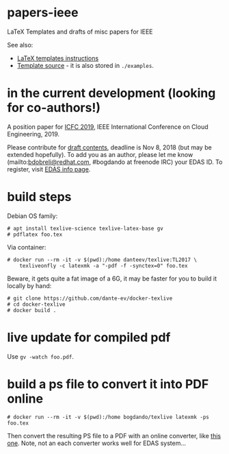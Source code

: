# papers-ieee
LaTeX Templates and drafts of misc papers for IEEE

See also:

* [LaTeX templates instructions](http://www.ctan.org/tex-archive/macros/latex/contrib/IEEEtran/IEEEtran_HOWTO.pdf)
* [Template source](https://www.ieee.org/content/dam/ieee-org/ieee/web/org/conferences/Conference-LaTeX-template_7-9-18.zip) -
  it is also stored in `./examples`.

# in the current development (looking for co-authors!)

A position paper for [ICFC 2019](http://conferences.computer.org/ICFC/2019/),
IEEE International Conference on Cloud Engineering, 2019.

Please contribute for [draft contents](./ICFC-2019/contents.md), deadline is
Nov 8, 2018 (but may be extended hopefully). To add you as an author, please
let me know (mailto:bdobreli@redhat.com, #bogdando at freenode IRC) your EDAS ID.
To register, visit [EDAS info page](https://edas.info).

# build steps

Debian OS family:

```
# apt install texlive-science texlive-latex-base gv
# pdflatex foo.tex
```

Via container:

```
# docker run --rm -it -v $(pwd):/home danteev/texlive:TL2017 \
    texliveonfly -c latexmk -a "-pdf -f -synctex=0" foo.tex
```

Beware, it gets quite a fat image of a 6G, it may be faster for you to build it
locally by hand:
```
# git clone https://github.com/dante-ev/docker-texlive
# cd docker-texlive
# docker build .
```

# live update for compiled pdf

Use ``gv -watch foo.pdf``.

# build a ps file to convert it into PDF online

```
# docker run --rm -it -v $(pwd):/home bogdando/texlive latexmk -ps foo.tex
```
Then convert the resulting PS file to a PDF with an online converter, like [this one](https://www.ps2pdf.com/convert-ps-to-pdf).
Note, not an each converter works well for EDAS system...
